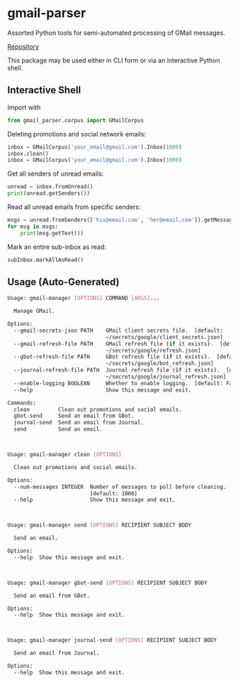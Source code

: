# gmail-parser

Assorted Python tools for semi-automated processing of GMail messages.

[Repository](https://github.com/goromal/gmail_parser)

This package may be used either in CLI form or via an interactive Python shell.

## Interactive Shell

Import with

```python
from gmail_parser.corpus import GMailCorpus
```

Deleting promotions and social network emails:

```python
inbox = GMailCorpus('your_email@gmail.com').Inbox(1000)
inbox.clean()
inbox = GMailCorpus('your_email@gmail.com').Inbox(1000)
```

Get all senders of unread emails:

```python
unread = inbox.fromUnread()
print(unread.getSenders())
```

Read all unread emails from specific senders:

```python
msgs = unread.fromSenders(['his@email.com', 'her@email.com']).getMessages()
for msg in msgs:
    print(msg.getText())
```

Mark an entire sub-inbox as read:

```python
subInbox.markAllAsRead()
```

## Usage (Auto-Generated)

```bash
Usage: gmail-manager [OPTIONS] COMMAND [ARGS]...

  Manage GMail.

Options:
  --gmail-secrets-json PATH    GMail client secrets file.  [default:
                               ~/secrets/google/client_secrets.json]
  --gmail-refresh-file PATH    GMail refresh file (if it exists).  [default:
                               ~/secrets/google/refresh.json]
  --gbot-refresh-file PATH     GBot refresh file (if it exists).  [default:
                               ~/secrets/google/bot_refresh.json]
  --journal-refresh-file PATH  Journal refresh file (if it exists).  [default:
                               ~/secrets/google/journal_refresh.json]
  --enable-logging BOOLEAN     Whether to enable logging.  [default: False]
  --help                       Show this message and exit.

Commands:
  clean         Clean out promotions and social emails.
  gbot-send     Send an email from GBot.
  journal-send  Send an email from Journal.
  send          Send an email.



Usage: gmail-manager clean [OPTIONS]

  Clean out promotions and social emails.

Options:
  --num-messages INTEGER  Number of messages to poll before cleaning.
                          [default: 1000]
  --help                  Show this message and exit.



Usage: gmail-manager send [OPTIONS] RECIPIENT SUBJECT BODY

  Send an email.

Options:
  --help  Show this message and exit.



Usage: gmail-manager gbot-send [OPTIONS] RECIPIENT SUBJECT BODY

  Send an email from GBot.

Options:
  --help  Show this message and exit.



Usage: gmail-manager journal-send [OPTIONS] RECIPIENT SUBJECT BODY

  Send an email from Journal.

Options:
  --help  Show this message and exit.

```

